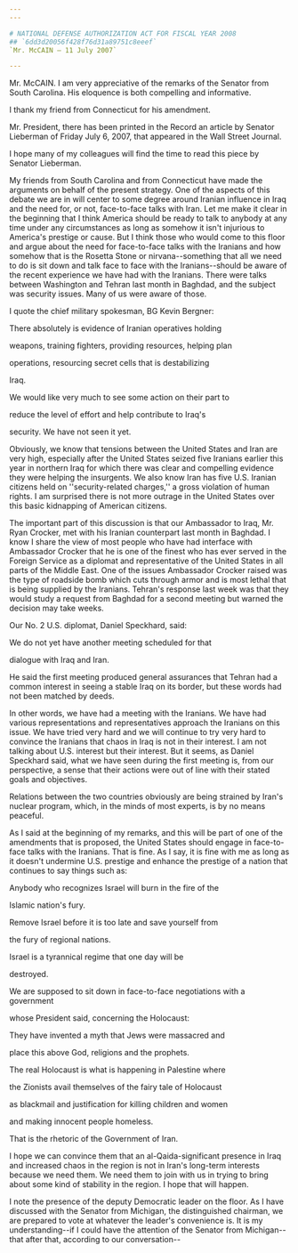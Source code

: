 ```yaml
---
---

# NATIONAL DEFENSE AUTHORIZATION ACT FOR FISCAL YEAR 2008
## `6dd3d20056f428f76d31a89751c8eeef`
`Mr. McCAIN — 11 July 2007`

---
```



Mr. McCAIN. I am very appreciative of the remarks of the Senator from 
South Carolina. His eloquence is both compelling and informative.

I thank my friend from Connecticut for his amendment.

Mr. President, there has been printed in the Record an article by 
Senator Lieberman of Friday July 6, 2007, that appeared in the Wall 
Street Journal.

I hope many of my colleagues will find the time to read this piece by 
Senator Lieberman.

My friends from South Carolina and from Connecticut have made the 
arguments on behalf of the present strategy. One of the aspects of this 
debate we are in will center to some degree around Iranian influence in 
Iraq and the need for, or not, face-to-face talks with Iran. Let me 
make it clear in the beginning that I think America should be ready to 
talk to anybody at any time under any circumstances as long as somehow 
it isn't injurious to America's prestige or cause. But I think those 
who would come to this floor and argue about the need for face-to-face 
talks with the Iranians and how somehow that is the Rosetta Stone or 
nirvana--something that all we need to do is sit down and talk face to 
face with the Iranians--should be aware of the recent experience we 
have had with the Iranians. There were talks between Washington and 
Tehran last month in Baghdad, and the subject was security issues. Many 
of us were aware of those.

I quote the chief military spokesman, BG Kevin Bergner:




 There absolutely is evidence of Iranian operatives holding 


 weapons, training fighters, providing resources, helping plan 


 operations, resourcing secret cells that is destabilizing 


 Iraq.



 We would like very much to see some action on their part to 


 reduce the level of effort and help contribute to Iraq's 


 security. We have not seen it yet.


Obviously, we know that tensions between the United States and Iran 
are very high, especially after the United States seized five Iranians 
earlier this year in northern Iraq for which there was clear and 
compelling evidence they were helping the insurgents. We also know Iran 
has five U.S. Iranian citizens held on ''security-related charges,'' a 
gross violation of human rights. I am surprised there is not more 
outrage in the United States over this basic kidnapping of American 
citizens.

The important part of this discussion is that our Ambassador to Iraq, 
Mr. Ryan Crocker, met with his Iranian counterpart last month in 
Baghdad. I know I share the view of most people who have had interface 
with Ambassador Crocker that he is one of the finest who has ever 
served in the Foreign Service as a diplomat and representative of the 
United States in all parts of the Middle East. One of the issues 
Ambassador Crocker raised was the type of roadside bomb which cuts 
through armor and is most lethal that is being supplied by the 
Iranians. Tehran's response last week was that they would study a 
request from Baghdad for a second meeting but warned the decision may 
take weeks.

Our No. 2 U.S. diplomat, Daniel Speckhard, said:




 We do not yet have another meeting scheduled for that 


 dialogue with Iraq and Iran.


He said the first meeting produced general assurances that Tehran had 
a common interest in seeing a stable Iraq on its border, but these 
words had not been matched by deeds.

In other words, we have had a meeting with the Iranians. We have had 
various representations and representatives approach the Iranians on 
this issue. We have tried very hard and we will continue to try very 
hard to convince the Iranians that chaos in Iraq is not in their 
interest. I am not talking about U.S. interest but their interest. But 
it seems, as Daniel Speckhard said, what we have seen during the first 
meeting is, from our perspective, a sense that their actions were out 
of line with their stated goals and objectives.

Relations between the two countries obviously are being strained by 
Iran's nuclear program, which, in the minds of most experts, is by no 
means peaceful.

As I said at the beginning of my remarks, and this will be part of 
one of the amendments that is proposed, the United States should engage 
in face-to-face talks with the Iranians. That is fine. As I say, it is 
fine with me as long as it doesn't undermine U.S. prestige and enhance 
the prestige of a nation that continues to say things such as:




 Anybody who recognizes Israel will burn in the fire of the 


 Islamic nation's fury.



 Remove Israel before it is too late and save yourself from 


 the fury of regional nations.



 Israel is a tyrannical regime that one day will be 


 destroyed.


We are supposed to sit down in face-to-face negotiations with a 
government


whose President said, concerning the Holocaust:




 They have invented a myth that Jews were massacred and 


 place this above God, religions and the prophets.



 The real Holocaust is what is happening in Palestine where 


 the Zionists avail themselves of the fairy tale of Holocaust 


 as blackmail and justification for killing children and women 


 and making innocent people homeless.


That is the rhetoric of the Government of Iran.

I hope we can convince them that an al-Qaida-significant presence in 
Iraq and increased chaos in the region is not in Iran's long-term 
interests because we need them. We need them to join with us in trying 
to bring about some kind of stability in the region. I hope that will 
happen.

I note the presence of the deputy Democratic leader on the floor. As 
I have discussed with the Senator from Michigan, the distinguished 
chairman, we are prepared to vote at whatever the leader's convenience 
is. It is my understanding--if I could have the attention of the 
Senator from Michigan--that after that, according to our conversation--